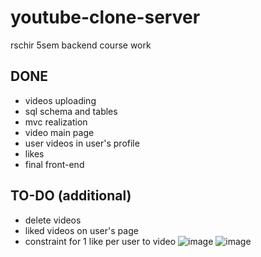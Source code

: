 # youtube-clone-server
rschir 5sem backend course work 
## DONE
- videos uploading
- sql schema and tables
- mvc realization
- video main page
- user videos in user's profile
- likes
- final front-end

## TO-DO (additional)
- delete videos
- liked videos on user's page
- constraint for 1 like per user to video
![image](https://github.com/yofujitsu/youtube-clone-server/assets/78373273/7b2a8305-3613-47d1-9be1-79c54fbcd000)
![image](https://github.com/yofujitsu/youtube-clone-server/assets/78373273/40eb0c88-6f85-4e25-a79f-9a744e8188af)

